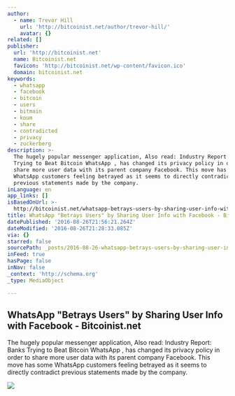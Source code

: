 ```yaml
---
author:
  - name: Trevor Hill
    url: 'http://bitcoinist.net/author/trevor-hill/'
    avatar: {}
related: []
publisher:
  url: 'http://bitcoinist.net'
  name: Bitcoinist.net
  favicon: 'http://bitcoinist.net/wp-content/favicon.ico'
  domain: bitcoinist.net
keywords:
  - whatsapp
  - facebook
  - bitcoin
  - users
  - bitmain
  - koum
  - share
  - contradicted
  - privacy
  - zuckerberg
description: >-
  The hugely popular messenger application, Also read: Industry Report: Banks
  Trying to Beat Bitcoin WhatsApp , has changed its privacy policy in order to
  share more user data with its parent company Facebook. This move has some
  WhatsApp customers feeling betrayed as it seems to directly contradict
  previous statements made by the company.
inLanguage: en
app_links: []
isBasedOnUrl: >-
  http://bitcoinist.net/whatsapp-betrays-users-by-sharing-user-info-with-facebook/
title: WhatsApp "Betrays Users" by Sharing User Info with Facebook - Bitcoinist.net
datePublished: '2016-08-26T21:56:21.264Z'
dateModified: '2016-08-26T21:28:33.085Z'
via: {}
starred: false
sourcePath: _posts/2016-08-26-whatsapp-betrays-users-by-sharing-user-info-with-facebook.md
inFeed: true
hasPage: false
inNav: false
_context: 'http://schema.org'
_type: MediaObject

---
```

<article style=""><h1>WhatsApp "Betrays Users" by Sharing User Info with Facebook - Bitcoinist.net</h1><p>The hugely popular messenger application, Also read: Industry Report: Banks Trying to Beat Bitcoin WhatsApp , has changed its privacy policy in order to share more user data with its parent company Facebook. This move has some WhatsApp customers feeling betrayed as it seems to directly contradict previous statements made by the company.</p><img src="http://bitcoinist.net/wp-content/uploads/2016/08/Mark-Zuckerberg.jpg" /></article>